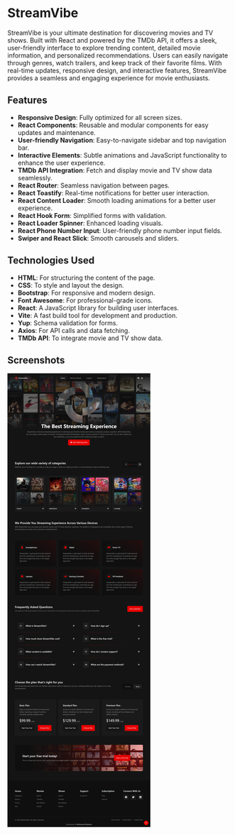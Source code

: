 # StreamVibe

StreamVibe is your ultimate destination for discovering movies and TV shows. Built with React and powered by the TMDb API, it offers a sleek, user-friendly interface to explore trending content, detailed movie information, and personalized recommendations. Users can easily navigate through genres, watch trailers, and keep track of their favorite films. With real-time updates, responsive design, and interactive features, StreamVibe provides a seamless and engaging experience for movie enthusiasts.

## Features

- **Responsive Design**: Fully optimized for all screen sizes.
- **React Components**: Reusable and modular components for easy updates and maintenance.
- **User-friendly Navigation**: Easy-to-navigate sidebar and top navigation bar.
- **Interactive Elements**: Subtle animations and JavaScript functionality to enhance the user experience.
- **TMDb API Integration**: Fetch and display movie and TV show data seamlessly.
- **React Router**: Seamless navigation between pages.
- **React Toastify**: Real-time notifications for better user interaction.
- **React Content Loader**: Smooth loading animations for a better user experience.
- **React Hook Form**: Simplified forms with validation.
- **React Loader Spinner**: Enhanced loading visuals.
- **React Phone Number Input**: User-friendly phone number input fields.
- **Swiper and React Slick**: Smooth carousels and sliders.

## Technologies Used

- **HTML**: For structuring the content of the page.
- **CSS**: To style and layout the design.
- **Bootstrap**: For responsive and modern design.
- **Font Awesome**: For professional-grade icons.
- **React**: A JavaScript library for building user interfaces.
- **Vite**: A fast build tool for development and production.
- **Yup**: Schema validation for forms.
- **Axios**: For API calls and data fetching.
- **TMDb API**: To integrate movie and TV show data.

## Screenshots

![Dashboard Screenshot](StreamVibeScreenshot.png)
